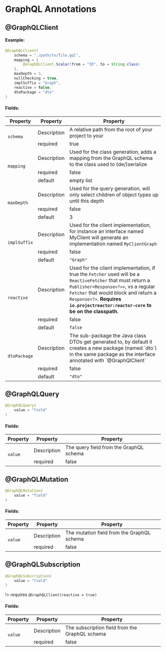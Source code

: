# GraphQL Annotations
## @GraphQLClient
#### Example:
```java
@GraphQLClient(
    schema = "./path/to/file.gql",
    mapping = {
        @GraphQLClient.Scalar(from = "ID", to = String.class)
    },
    maxDepth = 3,
    nullChecking = true,
    implSuffix = "Graph",
    reactive = false,
    dtoPackage = "dto"
)
```
#### Fields:
<table>
    <thead>
        <tr>
            <th>
                Property
            </th>
            <th>
                Property
            </th>
            <th>
                Property
            </th>
        </tr>
    </thead>
    <tbody>
        <tr>
            <td rowspan="2">
                <code>schema</code>
            </td>
            <td>
                Description
            </td>
            <td>
                A relative path from the root of your project to your 
            </td>
        </tr>
        <tr>
            <td>
                required
            </td>
            <td>
                true
            </td>
        </tr>
        <tr>
            <td rowspan="3">
                <code>mapping</code>
            </td>
            <td>
                Description
            </td>
            <td>
                Used for the class generation, adds a mapping from the GraphQL schema to the class used to (de/)serialize
            </td>
        </tr>
        <tr>
            <td>
                required
            </td>
            <td>
                false
            </td>
        </tr>
        <tr>
            <td>
                default
            </td>
            <td>
                empty list
            </td>
        </tr>
        <tr>
            <td rowspan="3">
                <code>maxDepth</code>
            </td>
            <td>
                Description
            </td>
            <td>
                Used for the query generation, will only select children of object types up until this depth
            </td>
        </tr>
        <tr>
            <td>
                required
            </td>
            <td>
                false
            </td>
        </tr>
        <tr>
            <td>
                default
            </td>
            <td>
                3
            </td>
        </tr>
        <tr>
            <td rowspan="3">
                <code>implSuffix</code>
            </td>
            <td>
                Description
            </td>
            <td>
                Used for the client implementation, for instance an interface named MyClient will generate an implementation 
                named <code>MyClientGraph</code>
            </td>
        </tr>
        <tr>
            <td>
                required
            </td>
            <td>
                false
            </td>
        </tr>
        <tr>
            <td>
                default
            </td>
            <td>
                <code>"Graph"</code>
            </td>
        </tr>
        <tr>
            <td rowspan="3">
                <code>reactive</code>
            </td>
            <td>
                Description
            </td>
            <td>
               Used for the client implementation, if true the <code>Fetcher</code> used will be a <code>ReactiveFetcher</code> 
               that must return a <code>Publisher&lt;Response&lt;?&gt;&gt;</code>, vs a regular <code>Fetcher</code> that 
               would block and return a <code>Response&lt;?&gt;</code>. <b>Requires <code>io.projectreactor:reactor-core</code> 
               to be on the classpath.</b>
            </td>
        </tr>
        <tr>
            <td>
                required
            </td>
            <td>
                false
            </td>
        </tr>
        <tr>
            <td>
                default
            </td>
            <td>
                <code>false</code>
            </td>
        </tr>
        <tr>
            <td rowspan="3">
                <code>dtoPackage</code>
            </td>
            <td>
                Description
            </td>
            <td>
               The sub-package the Java class DTOs get generated to, by default it creates a new package (named `dto`)
               in the same package as the interface annotated with `@GraphQlClient`
            </td>
        </tr>
        <tr>
            <td>
                required
            </td>
            <td>
                false
            </td>
        </tr>
        <tr>
            <td>
                default
            </td>
            <td>
                <code>"dto"</code>
            </td>
        </tr>
    </tbody>
</table>
 
## @GraphQLQuery
```java
@GraphQLQuery(
    value = "field"
)
```
#### Fields:
<table>
    <thead>
        <tr>
            <th>
                Property
            </th>
            <th>
                Property
            </th>
            <th>
                Property
            </th>
        </tr>
    </thead>
    <tbody>
        <tr>
            <td rowspan="2">
                <code>value</code>
            </td>
            <td>
                Description
            </td>
            <td>
               The query field from the GraphQL schema
            </td>
        </tr>
        <tr>
            <td>
                required
            </td>
            <td>
                false
            </td>
        </tr>
    </tbody>
</table>

## @GraphQLMutation
```java
@GraphQLMutation(
    value = "field"
)
```
#### Fields:
<table>
    <thead>
        <tr>
            <th>
                Property
            </th>
            <th>
                Property
            </th>
            <th>
                Property
            </th>
        </tr>
    </thead>
    <tbody>
        <tr>
            <td rowspan="2">
                <code>value</code>
            </td>
            <td>
                Description
            </td>
            <td>
               The mutation field from the GraphQL schema
            </td>
        </tr>
        <tr>
            <td>
                required
            </td>
            <td>
                false
            </td>
        </tr>
    </tbody>
</table>

## @GraphQLSubscription
```java
@GraphQLSubscription(
    value = "field"
)
```
!> requires `@GraphQLClient(reactive = true)`
#### Fields:
<table>
    <thead>
        <tr>
            <th>
                Property
            </th>
            <th>
                Property
            </th>
            <th>
                Property
            </th>
        </tr>
    </thead>
    <tbody>
        <tr>
            <td rowspan="2">
                <code>value</code>
            </td>
            <td>
                Description
            </td>
            <td>
               The subscription field from the GraphQL schema
            </td>
        </tr>
        <tr>
            <td>
                required
            </td>
            <td>
                false
            </td>
        </tr>
    </tbody>
</table>
